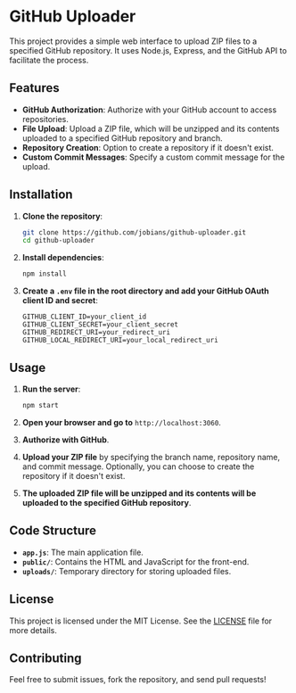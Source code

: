 # GitHub Uploader

This project provides a simple web interface to upload ZIP files to a specified GitHub repository. It uses Node.js, Express, and the GitHub API to facilitate the process.

## Features

- **GitHub Authorization**: Authorize with your GitHub account to access repositories.
- **File Upload**: Upload a ZIP file, which will be unzipped and its contents uploaded to a specified GitHub repository and branch.
- **Repository Creation**: Option to create a repository if it doesn't exist.
- **Custom Commit Messages**: Specify a custom commit message for the upload.

## Installation

1. **Clone the repository**:

    ```sh
    git clone https://github.com/jobians/github-uploader.git
    cd github-uploader
    ```

2. **Install dependencies**:

    ```sh
    npm install
    ```

3. **Create a `.env` file in the root directory and add your GitHub OAuth client ID and secret**:

    ```
    GITHUB_CLIENT_ID=your_client_id
    GITHUB_CLIENT_SECRET=your_client_secret
    GITHUB_REDIRECT_URI=your_redirect_uri
    GITHUB_LOCAL_REDIRECT_URI=your_local_redirect_uri
    ```

## Usage

1. **Run the server**:

    ```sh
    npm start
    ```

2. **Open your browser and go to** `http://localhost:3060`.

3. **Authorize with GitHub**.

4. **Upload your ZIP file** by specifying the branch name, repository name, and commit message. Optionally, you can choose to create the repository if it doesn't exist.

5. **The uploaded ZIP file will be unzipped and its contents will be uploaded to the specified GitHub repository**.

## Code Structure

- **`app.js`**: The main application file.
- **`public/`**: Contains the HTML and JavaScript for the front-end.
- **`uploads/`**: Temporary directory for storing uploaded files.

## License

This project is licensed under the MIT License. See the [LICENSE](LICENSE) file for more details.

## Contributing

Feel free to submit issues, fork the repository, and send pull requests!